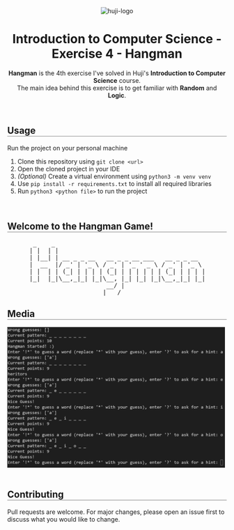 
<div align="center">
  <img src="https://upload.wikimedia.org/wikipedia/commons/thumb/4/4d/Hebrew_University_Logo.svg/1200px-Hebrew_University_Logo.svg.png" alt="huji-logo" height="150px" />
  <h1 align="center" style="border-bottom: none"><b>Introduction to Computer Science - Exercise 4 - Hangman</b></h1>
</div>

<div align="center">
  <p align="center">
    <b>Hangman</b> is the 4th exercise I've solved in Huji's <b>Introduction to Computer Science</b> course.
    <br>
    The main idea behind this exercise is to get familiar with <b>Random</b> and <b>Logic</b>.
    <br>
  </p>
</div>

<br>

<div align="left">
  <h2 align="left" style="border-bottom: 1px solid gray">Usage</h2>

  <p>Run the project on your personal machine</p>
  <ol align="left">
    <li>Clone this repository using <code>git clone &lt;url&gt;</code></li>
    <li>Open the cloned project in your IDE</li>
    <li><i>(Optional)</i> Create a virtual environment using <code>python3 -m venv venv</code></li>
    <li>Use <code>pip install -r requirements.txt</code> to install all required libraries</li>
    <li>Run <code>python3 &lt;python file&gt;</code> to run the project</li>
  </ol>
</div>

<br>

<div align="left">
  <h2 align="left" style="border-bottom: 1px solid gray">Welcome to the Hangman Game!</h2>

<pre>
       _    _  
      | |  | |
      | |__| | __ _ _ __   __ _ _ __ ___   __ _ _ __
      |  __  |/ _' | '_ \ / _' | '_ ' _ \ / _' | '_ \ 
      | |  | | (_| | | | | (_| | | | | | | (_| | | | |
      |_|  |_|\__,_|_| |_|\__, |_| |_| |_|\__,_|_| |_|
                           __/ |
                          |___/
</pre>

<div align="left">
  <h2 align="left" style="border-bottom: 1px solid gray">Media</h2>

  <div align="left">
    <img src="./media/1.png" alt="Hangman Screenshot" width="500px" />
  </div>
</div>

<br>

<div align="left">
  <h2 align="left" style="border-bottom: 1px solid gray">Contributing</h2>

  <p align="left">
    Pull requests are welcome. For major changes, please open an issue first to discuss what you would like to change.
  </p>
</div>
